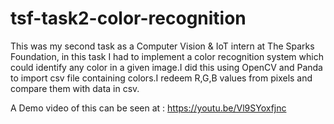 # tsf-task2-color-recognition
This was my second task as a Computer Vision &amp; IoT intern at The Sparks Foundation, in this task I had to implement a color recognition system which could identify any color in a given image.I did this using OpenCV and Panda to import csv file containing colors.I redeem R,G,B values from pixels and compare them with data in csv.

A Demo video of this can be seen at : https://youtu.be/Vl9SYoxfjnc
